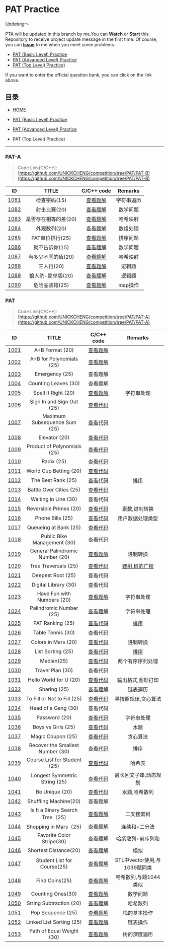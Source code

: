 # PAT  Practice
*Updating～*<br>

PTA will be updated in this branch by me.You can **Watch** or **Start** this Repository to receive project update message in the first time. Of course, you can **[Issue](https://github.com/UNICKCHENG/competition/issues)** to me when you meet some problems.

- [PAT (Basic Level) Practice](https://pintia.cn/problem-sets/994805260223102976/problems)
- [PAT (Advanced Level) Practice](https://pintia.cn/problem-sets/994805342720868352/problems)
- [PAT (Top Level) Practice)](https://pintia.cn/problem-sets/994805148990160896/problems)

If you want to enter the official question bank, you can click on the link above.

## 目录

- [HOME](https://github.com/UNICKCHENG/competition)

- [PAT (Basic Level) Practice](###PAT)
- [PAT (Advanced Level) Practice](##PAT)
- PAT (Top Level) Practice)

---



### PAT-A

> Code Link(C/C++): [https://github.com/UNICKCHENG/competition/tree/PAT/PAT-B](https://github.com/UNICKCHENG/competition/tree/PAT/PAT-B)

|                              ID                              |        TITLE         |                          C/C++ code                          |  Remarks   |
| :----------------------------------------------------------: | :------------------: | :----------------------------------------------------------: | :--------: |
| [1081](https://pintia.cn/problem-sets/994805260223102976/problems/994805261217153024) |     检查密码(15)     | [查看题解](https://github.com/UNICKCHENG/competition/blob/PAT/PAT-B/1081%20%E6%A3%80%E6%9F%A5%E5%AF%86%E7%A0%81(15).cpp) | 字符串遍历 |
| [1082](https://pintia.cn/problem-sets/994805260223102976/problems/994805260990660608) |     射击比赛(20)     | [查看题解](https://github.com/UNICKCHENG/competition/blob/PAT/PAT-B/1082%20%E5%B0%84%E5%87%BB%E6%AF%94%E8%B5%9B(20).cpp) |  数学问题  |
| [1083](https://pintia.cn/problem-sets/994805260223102976/problems/994805260780945408) | 是否存在相等的差(20) | [查看题解](https://github.com/UNICKCHENG/competition/blob/PAT/PAT-B/1083%20%E6%98%AF%E5%90%A6%E5%AD%98%E5%9C%A8%E7%9B%B8%E7%AD%89%E7%9A%84%E5%B7%AE(20).cpp) |  哈希映射  |
| [1084](https://pintia.cn/problem-sets/994805260223102976/problems/994805260583813120) |     外观数列(20)     | [查看题解](https://github.com/UNICKCHENG/competition/blob/PAT/PAT-B/1084%20%E5%A4%96%E8%A7%82%E6%95%B0%E5%88%97(20).cpp) |  数组处理  |
| [1085](https://pintia.cn/problem-sets/994805260223102976/problems/994805260353126400) |   PAT单位排行(25)    | [查看题解](https://github.com/UNICKCHENG/competition/blob/PAT/PAT-B/1085%20PAT%E5%8D%95%E4%BD%8D%E6%8E%92%E8%A1%8C(25).cpp) |  排序问题  |
| [1086](https://pintia.cn/problem-sets/994805260223102976/problems/1038429065476579328) |    就不告诉你(15)    | [查看题解](https://github.com/UNICKCHENG/competition/blob/PAT/PAT-B/1086%20%E5%B0%B1%E4%B8%8D%E5%91%8A%E8%AF%89%E4%BD%A0(15).cpp) |  数学问题  |
| [1087](https://pintia.cn/problem-sets/994805260223102976/problems/1038429191091781632) |  有多少不同的值(20)  | [查看题解](https://github.com/UNICKCHENG/competition/blob/PAT/PAT-B/1087%20%E6%9C%89%E5%A4%9A%E5%B0%91%E4%B8%8D%E5%90%8C%E7%9A%84%E5%80%BC(20).cpp) |  哈希映射  |
| [1088](https://pintia.cn/problem-sets/994805260223102976/problems/1038429286185074688) |      三人行(20)      | [查看题解](https://github.com/UNICKCHENG/competition/blob/PAT/PAT-B/1088%20%E4%B8%89%E4%BA%BA%E8%A1%8C(20).cpp) |   逻辑题   |
| [1089](https://pintia.cn/problem-sets/994805260223102976/problems/1038429385296453632) |  狼人杀-简单版(20)   | [查看题解](https://github.com/UNICKCHENG/competition/blob/PAT/PAT-B/1089%20%E7%8B%BC%E4%BA%BA%E6%9D%80-%E7%AE%80%E5%8D%95%E7%89%88(20).cpp) |   逻辑题   |
| [1090](https://pintia.cn/problem-sets/994805260223102976/problems/1038429484026175488) |    危险品装箱(25)    | [查看题解](https://github.com/UNICKCHENG/competition/blob/PAT/PAT-B/1090%20%E5%8D%B1%E9%99%A9%E5%93%81%E8%A3%85%E7%AE%B1(25).cpp) |  map操作   |



### PAT

> Code Link(C/C++):[https://github.com/UNICKCHENG/competition/tree/PAT/PAT-A](https://github.com/UNICKCHENG/competition/tree/PAT/PAT-A)
>

|ID|TITLE|C/C++ code|Remarks|
|:-:|:-:|:-:|:-:|
|[1001](https://pintia.cn/problem-sets/994805342720868352/problems/994805528788582400)|A+B Format (20)|[查看题解](https://github.com/UNICKCHENG/competition/blob/PAT/PAT-A/1001%20A%2BB%20Format%20(20).cpp)||
|[1002](https://pintia.cn/problem-sets/994805342720868352/problems/994805526272000000)|A+B for Polynomials (25)|[查看题解](https://github.com/UNICKCHENG/competition/blob/PAT/PAT-A/1002%20A%2BB%20for%20Polynomials%20(25).cpp)||
|[1003](https://pintia.cn/problem-sets/994805342720868352/problems/994805523835109376)|Emergency (25)|查看题解||
|[1004](https://pintia.cn/problem-sets/994805342720868352/problems/994805521431773184)|Counting Leaves (30)|查看题解||
|[1005](https://pintia.cn/problem-sets/994805342720868352/problems/994805519074574336)|Spell It Right (20)|[查看题解](https://github.com/UNICKCHENG/competition/blob/PAT/PAT-A/1005%20Spell%20It%20Right%20(20).cpp)|字符串处理|
|[1006](https://pintia.cn/problem-sets/994805342720868352/problems/994805516654460928)|Sign In and Sign Out (25)|[查看代码](https://github.com/UNICKCHENG/competition/blob/PAT/PAT-A/1006%20Sign%20In%20and%20Sign%20Out%20(25).cpp)||
|[1007](https://pintia.cn/problem-sets/994805342720868352/problems/994805514284679168)|Maximum Subsequence Sum (25)|[查看代码](https://github.com/UNICKCHENG/competition/blob/PAT/PAT-A/1007%20Maximum%20Subsequence%20Sum%20(25).cpp)||
|[1008](https://pintia.cn/problem-sets/994805342720868352/problems/994805511923286016)|Elevator (20)|[查看代码](https://github.com/UNICKCHENG/competition/blob/PAT/PAT-A/1008%20Elevator%20(20).cpp)||
|[1009](https://pintia.cn/problem-sets/994805342720868352/problems/994805509540921344)|Product of Polynomials (25)|[查看代码](https://github.com/UNICKCHENG/competition/blob/PAT/PAT-A/1009%20Product%20of%20Polynomials%20(25).cpp)||
|[1010](https://pintia.cn/problem-sets/994805342720868352/problems/994805507225665536)|Radix (25)|[查看代码](https://github.com/UNICKCHENG/competition/blob/PAT/PAT-A/1010%20Radix%20(25).cpp)||
|[1011](https://pintia.cn/problem-sets/994805342720868352/problems/994805504927186944)|World Cup Betting (20)|[查看代码](https://github.com/UNICKCHENG/competition/blob/PAT/PAT-A/1011%20World%20Cup%20Betting%20(20).cpp)||
|[1012](https://pintia.cn/problem-sets/994805342720868352/problems/994805502658068480)|The Best Rank (25)|[查看代码](https://github.com/UNICKCHENG/competition/blob/PAT/PAT-A/1012%20The%20Best%20Rank%20(25).cpp)|[排序](https://github.com/UNICKCHENG/competition/issues/1)|
|[1013](https://pintia.cn/problem-sets/994805342720868352/problems/994805500414115840)|Battle Over Cities (25)|[查看代码](https://github.com/UNICKCHENG/competition/blob/PAT/PAT-A/1013%20Battle%20Over%20Cities%20(25).cpp)||
|[1014](https://pintia.cn/problem-sets/994805342720868352/problems/994805498207911936)|Waiting in Line (30)|查看代码||
|[1015](https://pintia.cn/problem-sets/994805342720868352/problems/994805495863296000)|Reversible Primes (20)|[查看代码](https://github.com/UNICKCHENG/competition/blob/PAT/PAT-A/1015%20Reversible%20Primes%20(20).cpp)|素数,进制转换|
|[1016](https://pintia.cn/problem-sets/994805342720868352/problems/994805493648703488)|Phone Bills (25)|[查看代码](https://github.com/UNICKCHENG/competition/blob/PAT/PAT-A/1016%20Phone%20Bills%20(25).cpp)|用户数据处理类型|
|[1017](https://pintia.cn/problem-sets/994805342720868352/problems/994805491530579968)|Queueing at Bank (25)|[查看代码](https://github.com/UNICKCHENG/competition/blob/PAT/PAT-A/1017%20Queueing%20at%20Bank%20(25).cpp)||
|[1018](https://pintia.cn/problem-sets/994805342720868352/problems/994805489282433024)|Public Bike Management (30)|查看代码||
|[1019](https://pintia.cn/problem-sets/994805342720868352/problems/994805487143337984)|General Palindromic Number (20)|[查看题解](https://github.com/UNICKCHENG/competition/blob/PAT/PAT-A/1019%20General%20Palindromic%20Number%20(20).cpp)|进制转换|
|[1020](https://pintia.cn/problem-sets/994805342720868352/problems/994805485033603072)|Tree Traversals (25)|[查看代码](https://github.com/UNICKCHENG/competition/blob/PAT/PAT-A/1020%20Tree%20Traversals%20(25).cpp)|[建树,树的广搜](https://github.com/UNICKCHENG/competition/issues/2)|
|[1021](https://pintia.cn/problem-sets/994805342720868352/problems/994805482919673856)|Deepest Root (25)|查看代码||
|[1022](https://pintia.cn/problem-sets/994805342720868352/problems/994805480801550336)|Digital Library (30)|查看代码||
|[1023](https://pintia.cn/problem-sets/994805342720868352/problems/994805478658260992)|Have Fun with Numbers (20)|[查看题解](https://github.com/UNICKCHENG/competition/blob/PAT/PAT-A/1023%20Have%20Fun%20with%20Numbers%20(20).cpp)|字符串处理|
|[1024](https://pintia.cn/problem-sets/994805342720868352/problems/994805476473028608)|Palindromic Number (25)|[查看题解](https://github.com/UNICKCHENG/competition/blob/PAT/PAT-A/1024%20Palindromic%20Number%20(25).cpp)|字符串处理|
|[1025](https://pintia.cn/problem-sets/994805342720868352/problems/994805474338127872)|PAT Ranking (25)|[查看代码](https://github.com/UNICKCHENG/competition/blob/PAT/PAT-A/1025%20PAT%20Ranking%20(25).cpp)|[排序](https://github.com/UNICKCHENG/competition/issues/1)|
|[1026](https://pintia.cn/problem-sets/994805342720868352/problems/994805472333250560)|Table Tennis (30)|查看代码||
|[1027](https://pintia.cn/problem-sets/994805342720868352/problems/994805470349344768)|Colors in Mars (20)|[查看代码](https://github.com/UNICKCHENG/competition/blob/PAT/PAT-A/1027%20Colors%20in%20Mars%20(20).cpp)|进制转换|
|[1028](https://pintia.cn/problem-sets/994805342720868352/problems/994805468327690240)|List Sorting (25)|[查看代码](https://github.com/UNICKCHENG/competition/blob/PAT/PAT-A/1028%20List%20Sorting%20(25).cpp)|[排序](https://github.com/UNICKCHENG/competition/issues/1)|
|[1029](https://pintia.cn/problem-sets/994805342720868352/problems/994805466364755968)|Median(25)|[查看代码](https://github.com/UNICKCHENG/competition/blob/PAT/PAT-A/1029%20Median%EF%BC%8825%20point(s)%EF%BC%89.cpp)|两个有序序列处理|
|[1030](https://pintia.cn/problem-sets/994805342720868352/problems/994805464397627392)|Travel Plan (30)|查看代码||
|[1031](https://pintia.cn/problem-sets/994805342720868352/problems/994805462535356416)|Hello World for U (20)|[查看代码](https://github.com/UNICKCHENG/competition/blob/PAT/PAT-A/1031%20Hello%20World%20for%20U%20(20).cpp)|输出格式,图形打印|
|[1032](https://pintia.cn/problem-sets/994805342720868352/problems/994805460652113920)|Sharing (25)|[查看题解](https://github.com/UNICKCHENG/competition/blob/PAT/PAT-A/1032%20Sharing%20(25).cpp)|链表遍历|
|[1033](https://pintia.cn/problem-sets/994805342720868352/problems/994805458722734080)|To Fill or Not to Fill (25)|[查看代码](https://github.com/UNICKCHENG/competition/blob/PAT/PAT-A/1033%20To%20Fill%20or%20Not%20to%20Fill%20(25).cpp)|寻按照规律,贪心算法|
|[1034](https://pintia.cn/problem-sets/994805342720868352/problems/994805456881434624)|Head of a Gang (30)|查看代码||
|[1035](https://pintia.cn/problem-sets/994805342720868352/problems/994805454989803520)|Password (20)|[查看代码](https://github.com/UNICKCHENG/competition/blob/PAT/PAT-A/1035%20Password%20(20).cpp)|字符串处理|
|[1036](https://pintia.cn/problem-sets/994805342720868352/problems/994805453203030016)|Boys vs Girls (25)|[查看代码](https://github.com/UNICKCHENG/competition/blob/PAT/PAT-A/1036%20Boys%20vs%20Girls%20(25).cpp)|水题|
|[1037](https://pintia.cn/problem-sets/994805342720868352/problems/994805451374313472)|Magic Coupon (25)|[查看代码](https://github.com/UNICKCHENG/competition/blob/PAT/PAT-A/1037%20Magic%20Coupon%20(25).cpp)|贪心算法|
|[1038](https://pintia.cn/problem-sets/994805342720868352/problems/994805449625288704)|Recover the Smallest Number (30)|[查看代码](https://github.com/UNICKCHENG/competition/blob/PAT/PAT-A/1038%20Recover%20the%20Smallest%20Number%20(30).cpp)|排序|
|[1039](https://pintia.cn/problem-sets/994805342720868352/problems/994805447855292416)|Course List for Student (25)|[查看代码](https://github.com/UNICKCHENG/competition/blob/PAT/PAT-A/1039%20Course%20List%20for%20Student%20(25).cpp)|哈希表|
|[1040](https://pintia.cn/problem-sets/994805342720868352/problems/994805446102073344)|Longest Symmetric String (25)|[查看代码](https://github.com/UNICKCHENG/competition/blob/PAT/PAT-A/1040%20Longest%20Symmetric%20String%20(25).cpp)|最长回文子串,动态规划|
|[1041](https://pintia.cn/problem-sets/994805342720868352/problems/994805444361437184)|Be Unique (20)|[查看代码](https://github.com/UNICKCHENG/competition/blob/PAT/PAT-A/1041%20Be%20Unique%20(20).cpp)|水题,哈希散列|
|[1042](https://pintia.cn/problem-sets/994805342720868352/problems/994805442671132672)|Shuffling Machine(20)|查看题解||
|[1043](https://pintia.cn/problem-sets/994805342720868352/problems/994805440976633856)|Is It a Binary Search Tree（25)|[查看题解](https://github.com/UNICKCHENG/competition/blob/PAT/PAT-A/1043%20Is%20It%20a%20Binary%20Search%20Tree%EF%BC%8825%EF%BC%89.cpp)|二叉搜索树|
|[1044](https://pintia.cn/problem-sets/994805342720868352/problems/994805439202443264)|Shopping in Mars（25)|[查看题解](https://github.com/UNICKCHENG/competition/blob/PAT/PAT-A/1044%20Shopping%20in%20Mars(25).cpp)|连续和+二分法|
|[1045](https://pintia.cn/problem-sets/994805342720868352/problems/994805437411475456)|Favorite Color Stripe(30)|[查看题解](https://github.com/UNICKCHENG/competition/blob/PAT/PAT-A/1045%20Favorite%20Color%20Stripe(30).cpp)|哈系散列+前序列和|
|[1046](https://pintia.cn/problem-sets/994805342720868352/problems/994805435700199424)|Shortest Distance(20)|[查看题解](https://github.com/UNICKCHENG/competition/blob/PAT/PAT-A/1046%20Shortest%20Distance(20).cpp)|模拟|
|[1047](https://pintia.cn/problem-sets/994805342720868352/problems/994805433955368960)|Student List for Course(25)|[查看题解](https://github.com/UNICKCHENG/competition/blob/PAT/PAT-A/1047%20Student%20List%20for%20Course(25).cpp)|STL中vector使用,与1039题同类|
|[1048](https://pintia.cn/problem-sets/994805342720868352/problems/994805432256675840)|Find Coins(25)|[查看题解](https://github.com/UNICKCHENG/competition/blob/PAT/PAT-A/1048%20Find%20Coins(25).cpp)|哈希散列,与题1044类似|
|[1049](https://pintia.cn/problem-sets/994805342720868352/problems/994805430595731456)|Counting Ones(30)|[查看题解](https://github.com/UNICKCHENG/competition/blob/PAT/PAT-A/1049%20Counting%20Ones(30).cpp)|数学问题|
|[1050](https://pintia.cn/problem-sets/994805342720868352/problems/994805429018673152)|String Subtraction (20)|[查看题解](https://github.com/UNICKCHENG/competition/blob/PAT/PAT-A/1050%20String%20Subtraction%20(20).cpp)|哈希散列|
|[1051](https://pintia.cn/problem-sets/994805342720868352/problems/994805427332562944)|Pop Sequence (25)|[查看题解](https://github.com/UNICKCHENG/competition/blob/PAT/PAT-A/1051%20Pop%20Sequence%20(25).cpp)|栈的基本操作|
|[1052](https://pintia.cn/problem-sets/994805342720868352/problems/994805425780670464)|Linked List Sorting (25)|[查看题解](https://github.com/UNICKCHENG/competition/blob/PAT/PAT-A/1052%20Linked%20List%20Sorting%20(25).cpp)|链表操作|
|[1053](https://pintia.cn/problem-sets/994805342720868352/problems/994805424153280512)|Path of Equal Weight (30)|[查看题解](https://github.com/UNICKCHENG/competition/blob/PAT/PAT-A/1053%20Path%20of%20Equal%20Weight%20(30).cpp)|树的深度遍历|
